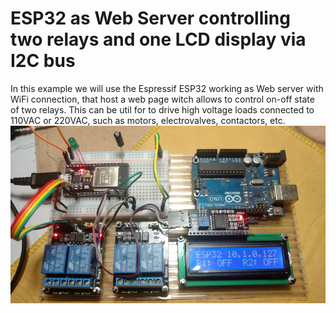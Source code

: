 # ESP32 as Web Server controlling two relays and one LCD display via I2C bus
In this example we will use the Espressif ESP32 working as Web server with WiFi connection, that host a web page witch allows to control on-off state of two relays. This can be util for to drive high voltage loads connected to 110VAC or 220VAC, such as motors, electrovalves, contactors, etc.
![ESP32 Web Server](https://raw.githubusercontent.com/ocantone/ESP32-Relay-LCD-Display-I2C/master/ESP32WebServer.png)
